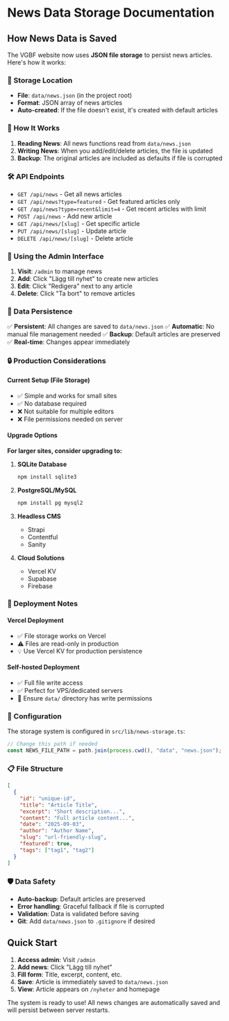 # News Data Storage Documentation

## How News Data is Saved

The VGBF website now uses **JSON file storage** to persist news articles. Here's how it works:

### 📁 Storage Location

- **File**: `data/news.json` (in the project root)
- **Format**: JSON array of news articles
- **Auto-created**: If the file doesn't exist, it's created with default articles

### 🔄 How It Works

1. **Reading News**: All news functions read from `data/news.json`
2. **Writing News**: When you add/edit/delete articles, the file is updated
3. **Backup**: The original articles are included as defaults if file is corrupted

### 🛠 API Endpoints

- `GET /api/news` - Get all news articles
- `GET /api/news?type=featured` - Get featured articles only
- `GET /api/news?type=recent&limit=4` - Get recent articles with limit
- `POST /api/news` - Add new article
- `GET /api/news/[slug]` - Get specific article
- `PUT /api/news/[slug]` - Update article
- `DELETE /api/news/[slug]` - Delete article

### 📝 Using the Admin Interface

1. **Visit**: `/admin` to manage news
2. **Add**: Click "Lägg till nyhet" to create new articles
3. **Edit**: Click "Redigera" next to any article
4. **Delete**: Click "Ta bort" to remove articles

### 💾 Data Persistence

✅ **Persistent**: All changes are saved to `data/news.json`
✅ **Automatic**: No manual file management needed
✅ **Backup**: Default articles are preserved
✅ **Real-time**: Changes appear immediately

### 🔒 Production Considerations

#### Current Setup (File Storage)

- ✅ Simple and works for small sites
- ✅ No database required
- ❌ Not suitable for multiple editors
- ❌ File permissions needed on server

#### Upgrade Options

**For larger sites, consider upgrading to:**

1. **SQLite Database**

   ```bash
   npm install sqlite3
   ```

2. **PostgreSQL/MySQL**

   ```bash
   npm install pg mysql2
   ```

3. **Headless CMS**

   - Strapi
   - Contentful
   - Sanity

4. **Cloud Solutions**
   - Vercel KV
   - Supabase
   - Firebase

### 🚀 Deployment Notes

#### Vercel Deployment

- ✅ File storage works on Vercel
- ⚠️ Files are read-only in production
- 💡 Use Vercel KV for production persistence

#### Self-hosted Deployment

- ✅ Full file write access
- ✅ Perfect for VPS/dedicated servers
- 📁 Ensure `data/` directory has write permissions

### 🔧 Configuration

The storage system is configured in `src/lib/news-storage.ts`:

```typescript
// Change this path if needed
const NEWS_FILE_PATH = path.join(process.cwd(), "data", "news.json");
```

### 📋 File Structure

```json
[
  {
    "id": "unique-id",
    "title": "Article Title",
    "excerpt": "Short description...",
    "content": "Full article content...",
    "date": "2025-09-03",
    "author": "Author Name",
    "slug": "url-friendly-slug",
    "featured": true,
    "tags": ["tag1", "tag2"]
  }
]
```

### 🛡️ Data Safety

- **Auto-backup**: Default articles are preserved
- **Error handling**: Graceful fallback if file is corrupted
- **Validation**: Data is validated before saving
- **Git**: Add `data/news.json` to `.gitignore` if desired

## Quick Start

1. **Access admin**: Visit `/admin`
2. **Add news**: Click "Lägg till nyhet"
3. **Fill form**: Title, excerpt, content, etc.
4. **Save**: Article is immediately saved to `data/news.json`
5. **View**: Article appears on `/nyheter` and homepage

The system is ready to use! All news changes are automatically saved and will persist between server restarts.

